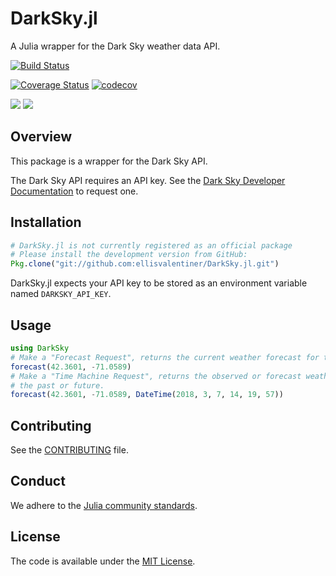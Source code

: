 # DarkSky.jl

A Julia wrapper for the Dark Sky weather data API.

[![Build Status](https://travis-ci.org/ellisvalentiner/DarkSky.jl.svg?branch=master)](https://travis-ci.org/ellisvalentiner/DarkSky.jl)

[![Coverage Status](https://coveralls.io/repos/github/ellisvalentiner/DarkSky.jl/badge.svg?branch=master)](https://coveralls.io/github/ellisvalentiner/DarkSky.jl?branch=master) [![codecov](https://codecov.io/gh/ellisvalentiner/DarkSky.jl/branch/master/graph/badge.svg)](https://codecov.io/gh/ellisvalentiner/DarkSky.jl)

[![](https://img.shields.io/badge/docs-stable-blue.svg)](https://ellisvalentiner.github.io/DarkSky.jl/stable) [![](https://img.shields.io/badge/docs-latest-blue.svg)](https://ellisvalentiner.github.io/DarkSky.jl/latest)

## Overview

This package is a wrapper for the Dark Sky API.

The Dark Sky API requires an API key. See the [Dark Sky Developer Documentation](https://darksky.net/dev/docs) to request one.

## Installation

```julia
# DarkSky.jl is not currently registered as an official package
# Please install the development version from GitHub:
Pkg.clone("git://github.com:ellisvalentiner/DarkSky.jl.git")
```

DarkSky.jl expects your API key to be stored as an environment variable named `DARKSKY_API_KEY`.

## Usage

```julia
using DarkSky
# Make a "Forecast Request", returns the current weather forecast for the next week.
forecast(42.3601, -71.0589)
# Make a "Time Machine Request", returns the observed or forecast weather conditions for a date in
# the past or future.
forecast(42.3601, -71.0589, DateTime(2018, 3, 7, 14, 19, 57))
```

## Contributing

See the [CONTRIBUTING](https://github.com/ellisvalentiner/DarkSky.jl/blob/master/CONTRIBUTING) file.

## Conduct

We adhere to the [Julia community standards](http://julialang.org/community/standards/).

## License

The code is available under the [MIT License](https://github.com/ellisvalentiner/DarkSky.jl/blob/master/LICENSE).
